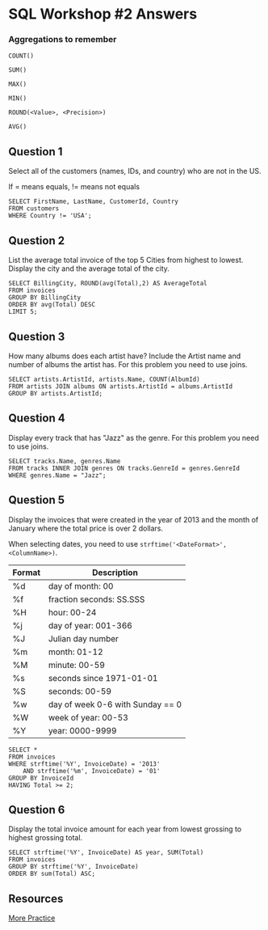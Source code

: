 # SQL Workshop #2 Answers

### Aggregations to remember
`COUNT()`

`SUM()`

`MAX()`

`MIN()`

`ROUND(<Value>, <Precision>)`

`AVG()`

## Question 1
Select all of the customers (names, IDs, and country) who are not in the US.

If = means equals, != means not equals

```
SELECT FirstName, LastName, CustomerId, Country
FROM customers
WHERE Country != 'USA';
```

## Question 2
List the average total invoice of the top 5 Cities from highest to lowest. Display the city and the average total of the city.

```
SELECT BillingCity, ROUND(avg(Total),2) AS AverageTotal
FROM invoices
GROUP BY BillingCity
ORDER BY avg(Total) DESC
LIMIT 5;
```

## Question 3
How many albums does each artist have? Include the Artist name and number of albums the artist has. For this problem you need to use joins.

```
SELECT artists.ArtistId, artists.Name, COUNT(AlbumId)
FROM artists JOIN albums ON artists.ArtistId = albums.ArtistId
GROUP BY artists.ArtistId;
```

## Question 4
Display every track that has "Jazz" as the genre. For this problem you need to use joins.

```
SELECT tracks.Name, genres.Name
FROM tracks INNER JOIN genres ON tracks.GenreId = genres.GenreId
WHERE genres.Name = "Jazz";
```

## Question 5
Display the invoices that were created in the year of 2013 and the month of January where the total price is over 2 dollars.

When selecting dates, you need to use `strftime('<DateFormat>', <ColumnName>)`.

| Format | Description |
|---|---|
|  %d | day of month: 00  |
|  %f | fraction seconds: SS.SSS  |
|  %H | hour: 00-24 |
|  %j | day of year: 001-366  |
|  %J | Julian day number  |
|  %m | month: 01-12  |
|  %M | minute: 00-59  |
|  %s | seconds since 1971-01-01  |
|  %S | seconds: 00-59  |
|  %w | day of week 0-6 with Sunday == 0  |
|  %W | week of year: 00-53  |
|  %Y | year: 0000-9999  |

```
SELECT *
FROM invoices
WHERE strftime('%Y', InvoiceDate) = '2013'
  	AND strftime('%m', InvoiceDate) = '01'
GROUP BY InvoiceId
HAVING Total >= 2;
```

## Question 6
Display the total invoice amount for each year from lowest grossing to highest grossing total.

```
SELECT strftime('%Y', InvoiceDate) AS year, SUM(Total)
FROM invoices
GROUP BY strftime('%Y', InvoiceDate)
ORDER BY sum(Total) ASC;
```

## Resources
[More Practice](https://github.com/JeremyCSwain/Chinook-SQL-Exercise/blob/master/chinook.md)